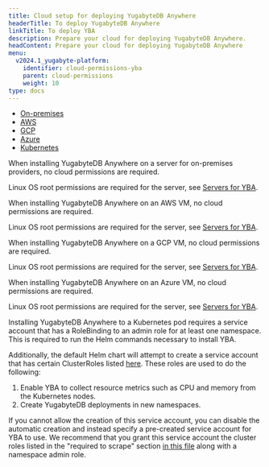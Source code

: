 ```yaml
---
title: Cloud setup for deploying YugabyteDB Anywhere
headerTitle: To deploy YugabyteDB Anywhere
linkTitle: To deploy YBA
description: Prepare your cloud for deploying YugabyteDB Anywhere.
headContent: Prepare your cloud for deploying YugabyteDB Anywhere
menu:
  v2024.1_yugabyte-platform:
    identifier: cloud-permissions-yba
    parent: cloud-permissions
    weight: 10
type: docs
---
```


<ul class="nav nav-tabs-alt nav-tabs-yb custom-tabs">
  <li>
    <a href="#onprem" class="nav-link active" id="onprem-tab" data-bs-toggle="tab"
      role="tab" aria-controls="onprem" aria-selected="true">
      <i class="fa-solid fa-building"></i>
      On-premises
    </a>
  </li>
  <li>
    <a href="#aws" class="nav-link" id="aws-tab" data-bs-toggle="tab"
      role="tab" aria-controls="aws" aria-selected="false">
      <i class="fa-brands fa-aws"></i>
      AWS
    </a>
  </li>
  <li>
    <a href="#gcp" class="nav-link" id="gcp-tab" data-bs-toggle="tab"
      role="tab" aria-controls="gcp" aria-selected="false">
      <i class="fa-brands fa-google"></i>
      GCP
    </a>
  </li>
  <li>
    <a href="#azure" class="nav-link" id="azure-tab" data-bs-toggle="tab"
      role="tab" aria-controls="azure" aria-selected="false">
      <i class="fa-brands fa-microsoft"></i>
      Azure
    </a>
  </li>
  <li>
    <a href="#k8s" class="nav-link" id="k8s-tab" data-bs-toggle="tab"
      role="tab" aria-controls="k8s" aria-selected="false">
      <i class="fa-regular fa-dharmachakra"></i>
      Kubernetes
    </a>
  </li>
</ul>

<div class="tab-content">
  <div id="onprem" class="tab-pane fade show active" role="tabpanel" aria-labelledby="onprem-tab">

When installing YugabyteDB Anywhere on a server for on-premises providers, no cloud permissions are required.

Linux OS root permissions are required for the server, see [Servers for YBA](../../server-yba/).

  </div>

  <div id="aws" class="tab-pane fade" role="tabpanel" aria-labelledby="aws-tab">

When installing YugabyteDB Anywhere on an AWS VM, no cloud permissions are required.

Linux OS root permissions are required for the server, see [Servers for YBA](../../server-yba/).

  </div>

  <div id="gcp" class="tab-pane fade" role="tabpanel" aria-labelledby="gcp-tab">

When installing YugabyteDB Anywhere on a GCP VM, no cloud permissions are required.

Linux OS root permissions are required for the server, see [Servers for YBA](../../server-yba/).

  </div>

  <div id="azure" class="tab-pane fade" role="tabpanel" aria-labelledby="azure-tab">

When installing YugabyteDB Anywhere on an Azure VM, no cloud permissions are required.

Linux OS root permissions are required for the server, see [Servers for YBA](../../server-yba/).

  </div>

  <div id="k8s" class="tab-pane fade" role="tabpanel" aria-labelledby="k8s-tab">

Installing YugabyteDB Anywhere to a Kubernetes pod requires a service account that has a RoleBinding to an admin role for at least one namespace. This is required to run the Helm commands necessary to install YBA.

Additionally, the default Helm chart will attempt to create a service account that has certain ClusterRoles listed [here](https://github.com/yugabyte/charts/blob/master/stable/yugaware/templates/rbac.yaml). These roles are used to do the following:

1. Enable YBA to collect resource metrics such as CPU and memory from the Kubernetes nodes.
1. Create YugabyteDB deployments in new namespaces.

If you cannot allow the creation of this service account, you can disable the automatic creation and instead specify a pre-created service account for YBA to use. We recommend that you grant this service account the cluster roles listed in the "required to scrape" section [in this file](https://github.com/yugabyte/charts/blob/master/stable/yugaware/templates/rbac.yaml#L166) along with a namespace admin role.

  </div>

</div>
